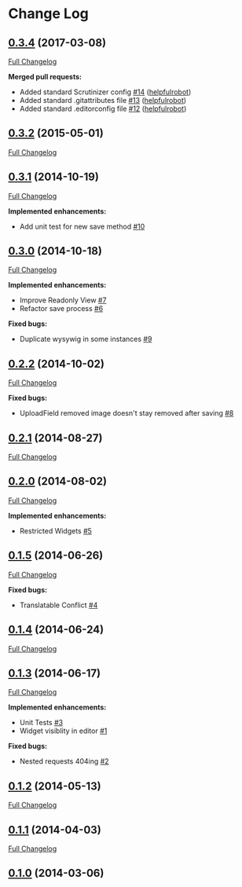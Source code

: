 # Change Log

## [0.3.4](https://github.com/UndefinedOffset/silverstripe-advancedwidgeteditor/tree/0.3.3) (2017-03-08)
[Full Changelog](https://github.com/UndefinedOffset/silverstripe-advancedwidgeteditor/compare/0.3.2...0.3.3)

**Merged pull requests:**

- Added standard Scrutinizer config [\#14](https://github.com/UndefinedOffset/silverstripe-advancedwidgeteditor/pull/14) ([helpfulrobot](https://github.com/helpfulrobot))
- Added standard .gitattributes file [\#13](https://github.com/UndefinedOffset/silverstripe-advancedwidgeteditor/pull/13) ([helpfulrobot](https://github.com/helpfulrobot))
- Added standard .editorconfig file [\#12](https://github.com/UndefinedOffset/silverstripe-advancedwidgeteditor/pull/12) ([helpfulrobot](https://github.com/helpfulrobot))

## [0.3.2](https://github.com/UndefinedOffset/silverstripe-advancedwidgeteditor/tree/0.3.2) (2015-05-01)
[Full Changelog](https://github.com/UndefinedOffset/silverstripe-advancedwidgeteditor/compare/0.3.1...0.3.2)

## [0.3.1](https://github.com/UndefinedOffset/silverstripe-advancedwidgeteditor/tree/0.3.1) (2014-10-19)
[Full Changelog](https://github.com/UndefinedOffset/silverstripe-advancedwidgeteditor/compare/0.3.0...0.3.1)

**Implemented enhancements:**

- Add unit test for new save method [\#10](https://github.com/UndefinedOffset/silverstripe-advancedwidgeteditor/issues/10)

## [0.3.0](https://github.com/UndefinedOffset/silverstripe-advancedwidgeteditor/tree/0.3.0) (2014-10-18)
[Full Changelog](https://github.com/UndefinedOffset/silverstripe-advancedwidgeteditor/compare/0.2.2...0.3.0)

**Implemented enhancements:**

- Improve Readonly View [\#7](https://github.com/UndefinedOffset/silverstripe-advancedwidgeteditor/issues/7)
- Refactor save process [\#6](https://github.com/UndefinedOffset/silverstripe-advancedwidgeteditor/issues/6)

**Fixed bugs:**

- Duplicate wysywig in some instances [\#9](https://github.com/UndefinedOffset/silverstripe-advancedwidgeteditor/issues/9)

## [0.2.2](https://github.com/UndefinedOffset/silverstripe-advancedwidgeteditor/tree/0.2.2) (2014-10-02)
[Full Changelog](https://github.com/UndefinedOffset/silverstripe-advancedwidgeteditor/compare/0.2.1...0.2.2)

**Fixed bugs:**

- UploadField removed image doesn't stay removed after saving [\#8](https://github.com/UndefinedOffset/silverstripe-advancedwidgeteditor/issues/8)

## [0.2.1](https://github.com/UndefinedOffset/silverstripe-advancedwidgeteditor/tree/0.2.1) (2014-08-27)
[Full Changelog](https://github.com/UndefinedOffset/silverstripe-advancedwidgeteditor/compare/0.2.0...0.2.1)

## [0.2.0](https://github.com/UndefinedOffset/silverstripe-advancedwidgeteditor/tree/0.2.0) (2014-08-02)
[Full Changelog](https://github.com/UndefinedOffset/silverstripe-advancedwidgeteditor/compare/0.1.5...0.2.0)

**Implemented enhancements:**

- Restricted Widgets [\#5](https://github.com/UndefinedOffset/silverstripe-advancedwidgeteditor/issues/5)

## [0.1.5](https://github.com/UndefinedOffset/silverstripe-advancedwidgeteditor/tree/0.1.5) (2014-06-26)
[Full Changelog](https://github.com/UndefinedOffset/silverstripe-advancedwidgeteditor/compare/0.1.4...0.1.5)

**Fixed bugs:**

- Translatable Conflict [\#4](https://github.com/UndefinedOffset/silverstripe-advancedwidgeteditor/issues/4)

## [0.1.4](https://github.com/UndefinedOffset/silverstripe-advancedwidgeteditor/tree/0.1.4) (2014-06-24)
[Full Changelog](https://github.com/UndefinedOffset/silverstripe-advancedwidgeteditor/compare/0.1.3...0.1.4)

## [0.1.3](https://github.com/UndefinedOffset/silverstripe-advancedwidgeteditor/tree/0.1.3) (2014-06-17)
[Full Changelog](https://github.com/UndefinedOffset/silverstripe-advancedwidgeteditor/compare/0.1.2...0.1.3)

**Implemented enhancements:**

- Unit Tests [\#3](https://github.com/UndefinedOffset/silverstripe-advancedwidgeteditor/issues/3)
- Widget visiblity in editor [\#1](https://github.com/UndefinedOffset/silverstripe-advancedwidgeteditor/issues/1)

**Fixed bugs:**

- Nested requests 404ing [\#2](https://github.com/UndefinedOffset/silverstripe-advancedwidgeteditor/issues/2)

## [0.1.2](https://github.com/UndefinedOffset/silverstripe-advancedwidgeteditor/tree/0.1.2) (2014-05-13)
[Full Changelog](https://github.com/UndefinedOffset/silverstripe-advancedwidgeteditor/compare/0.1.1...0.1.2)

## [0.1.1](https://github.com/UndefinedOffset/silverstripe-advancedwidgeteditor/tree/0.1.1) (2014-04-03)
[Full Changelog](https://github.com/UndefinedOffset/silverstripe-advancedwidgeteditor/compare/0.1.0...0.1.1)

## [0.1.0](https://github.com/UndefinedOffset/silverstripe-advancedwidgeteditor/tree/0.1.0) (2014-03-06)
